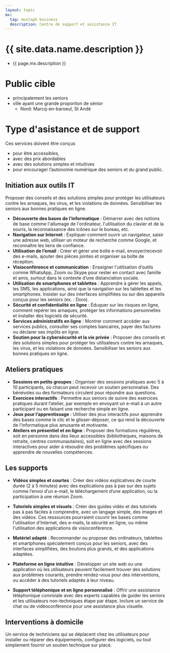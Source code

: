 ```yaml
---
layout: topic
mx:
  tag: mustaph business
  description: Centre de support et assistance IT
---
```


# {{ site.data.name.description }}
- {{ page.mx.description }}



# Public cible
- principalement les seniors
- ville ayant une grande proporiton de sénior
  - Nord: Marcq-en-baroeul, St Andé

# Type d'asistance et de support

Ces services doivent être conçus 
- pour être accessibles, 
- avec des prix abordables 
- avec des solutions simples et intuitives
- pour encourager l’autonomie numérique des seniors et du grand public.


## Initiation aux outils IT

Proposer des conseils et des solutions simples pour protéger les utilisateurs contre les arnaques, les virus, et les violations de données. Sensibiliser les seniors aux bonnes pratiques en ligne.
   - **Découverte des bases de l’informatique** : Démarrer avec des notions de base comme l'allumage de l'ordinateur, l'utilisation du clavier et de la souris, la reconnaissance des icônes sur le bureau, etc.
   - **Navigation sur Internet** : Expliquer comment ouvrir un navigateur, saisir une adresse web, utiliser un moteur de recherche comme Google, et reconnaître les liens de confiance.
   - **Utilisation de l’email** : Créer et gérer une boîte e-mail, envoyer/recevoir des e-mails, ajouter des pièces jointes et organiser sa boîte de réception.
   - **Visioconférence et communication** : Enseigner l'utilisation d’outils comme WhatsApp, Zoom ou Skype pour rester en contact avec famille et amis, surtout dans le contexte d’une distanciation sociale.
   - **Utilisation de smartphones et tablettes** : Apprendre à gérer les appels, les SMS, les applications, ainsi que la navigation sur les tablettes et les smartphones. Insister sur des interfaces simplifiées ou sur des appareils conçus pour les seniors (ex. : Doro).
   - **Sécurité et confidentialité en ligne** : Éduquer sur les risques en ligne, comment repérer les arnaques, protéger les informations personnelles et installer des logiciels de sécurité.
   - **Services administratifs en ligne** : Montrer comment accéder aux services publics, consulter ses comptes bancaires, payer des factures ou déclarer ses impôts en ligne.
   - **Soutien pour la cybersécurité et la vie privée** : Proposer des conseils et des solutions simples pour protéger les utilisateurs contre les arnaques, les virus, et les violations de données. Sensibiliser les seniors aux bonnes pratiques en ligne.

## Ateliers pratiques
   
- **Sessions en petits groupes** : Organiser des sessions pratiques avec 5 à 10 participants, où chacun peut recevoir un soutien personnalisé. Des bénévoles ou des formateurs circulent pour répondre aux questions.
- **Exercices interactifs** : Permettre aux seniors de suivre des exercices pratiques durant l’atelier, par exemple en envoyant un e-mail à un autre participant ou en faisant une recherche simple en ligne.
- **Jeux pour l’apprentissage** : Utiliser des jeux interactifs pour apprendre des bases comme le clic et le glisser-déposer, ce qui rend la découverte de l’informatique plus amusante et motivante.
-  **Ateliers en présentiel et en ligne** : Proposer des formations régulières, soit en personne dans des lieux accessibles (bibliothèques, maisons de retraite, centres communautaires), soit en ligne avec des sessions interactives pour aider à résoudre des problèmes spécifiques ou apprendre de nouvelles compétences.


## Les supports

- **Vidéos simples et courtes** : Créer des vidéos explicatives de courte durée (2 à 5 minutes) avec des explications pas à pas sur des sujets comme l’envoi d’un e-mail, le téléchargement d’une application, ou la participation à une réunion Zoom.

-  **Tutoriels simples et visuels** : Créer des guides vidéo et des tutoriels pas à pas faciles à comprendre, avec un langage simple, des images et des vidéos. Ces ressources pourraient couvrir les bases comme l'utilisation d'Internet, des e-mails, la sécurité en ligne, ou même l'utilisation des applications de visioconférence.
-  **Matériel adapté** : Recommander ou proposer des ordinateurs, tablettes et smartphones spécialement conçus pour les seniors, avec des interfaces simplifiées, des boutons plus grands, et des applications adaptées.
- **Plateforme en ligne intuitive** : Développer un site web ou une application où les utilisateurs peuvent facilement trouver des solutions aux problèmes courants, prendre rendez-vous pour des interventions, ou accéder à des tutoriels adaptés à leur niveau.
-  **Support téléphonique et en ligne personnalisé** : Offrir une assistance téléphonique conviviale avec des experts capables de guider les seniors et les utilisateurs non-techniques étape par étape. Inclure un service de chat ou de vidéoconférence pour une assistance plus visuelle.

## Interventions à domicile

Un service de techniciens qui se déplacent chez les utilisateurs pour installer ou réparer des équipements, configurer des logiciels, ou tout simplement fournir un soutien technique sur place.

